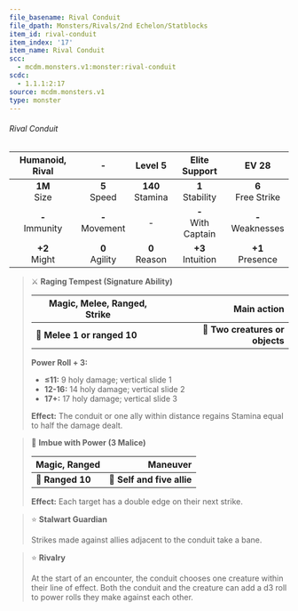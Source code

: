 ```yaml
---
file_basename: Rival Conduit
file_dpath: Monsters/Rivals/2nd Echelon/Statblocks
item_id: rival-conduit
item_index: '17'
item_name: Rival Conduit
scc:
  - mcdm.monsters.v1:monster:rival-conduit
scdc:
  - 1.1.1:2:17
source: mcdm.monsters.v1
type: monster
---
```


###### Rival Conduit

|   Humanoid, Rival   |          -          |       Level 5        |      Elite Support      |         EV 28          |
| :-----------------: | :-----------------: | :------------------: | :---------------------: | :--------------------: |
|  **1M**<br/> Size   |  **5**<br/> Speed   | **140**<br/> Stamina |  **1**<br/> Stability   | **6**<br/> Free Strike |
| **-**<br/> Immunity | **-**<br/> Movement |          -           | **-**<br/> With Captain | **-**<br/> Weaknesses  |
|  **+2**<br/> Might  | **0**<br/> Agility  |  **0**<br/> Reason   |  **+3**<br/> Intuition  |  **+1**<br/> Presence  |

<!-- -->
> ⚔️ **Raging Tempest (Signature Ability)**
>
> | **Magic, Melee, Ranged, Strike** |                 **Main action** |
> | -------------------------------- | ------------------------------: |
> | **📏 Melee 1 or ranged 10**      | **🎯 Two creatures or objects** |
>
> **Power Roll + 3:**
>
> - **≤11:** 9 holy damage; vertical slide 1
> - **12-16:** 14 holy damage; vertical slide 2
> - **17+:** 17 holy damage; vertical slide 3
>
> **Effect:** The conduit or one ally within distance regains Stamina equal to half the damage dealt.

<!-- -->
> 🏹 **Imbue with Power (3 Malice)**
>
> | **Magic, Ranged** |               **Maneuver** |
> | ----------------- | -------------------------: |
> | **📏 Ranged 10**  | **🎯 Self and five allie** |
>
> **Effect:** Each target has a double edge on their next strike.

<!-- -->
> ⭐️ **Stalwart Guardian**
>
> Strikes made against allies adjacent to the conduit take a bane.

<!-- -->
> ⭐️ **Rivalry**
>
> At the start of an encounter, the conduit chooses one creature within their line of effect. Both the conduit and the creature can add a d3 roll to power rolls they make against each other.
